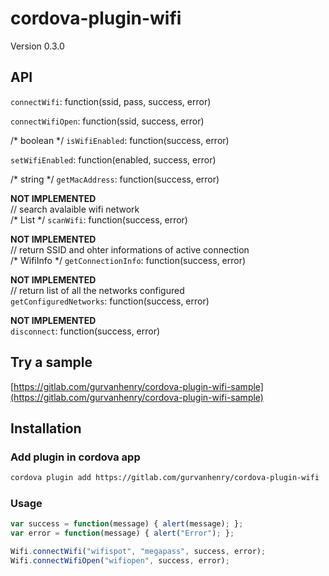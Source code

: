 # cordova-plugin-wifi

Version 0.3.0

## API

`connectWifi`: function(ssid, pass, success, error)

`connectWifiOpen`: function(ssid, success, error)

/* boolean */ `isWifiEnabled`: function(success, error)

`setWifiEnabled`: function(enabled, success, error)

/* string */ `getMacAddress`: function(success, error)

**NOT IMPLEMENTED**<br>
// search avalaible wifi network<br>
/* List<ScanResult> */ `scanWifi`: function(success, error)

**NOT IMPLEMENTED**<br>
// return SSID and ohter informations of active connection<br>
/* WifiInfo */ `getConnectionInfo`: function(success, error)

**NOT IMPLEMENTED**<br>
// return list of all the networks configured<br>
`getConfiguredNetworks`: function(success, error)

**NOT IMPLEMENTED**<br>
`disconnect`: function(success, error)

## Try a sample

[https://gitlab.com/gurvanhenry/cordova-plugin-wifi-sample](https://gitlab.com/gurvanhenry/cordova-plugin-wifi-sample)

## Installation

### Add plugin in cordova app

```bash
cordova plugin add https://gitlab.com/gurvanhenry/cordova-plugin-wifi
```

### Usage

```javascript
var success = function(message) { alert(message); };
var error = function(message) { alert("Error"); };

Wifi.connectWifi("wifispot", "megapass", success, error);
Wifi.connectWifiOpen("wifiopen", success, error);
```
